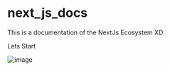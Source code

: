 # next_js_docs
This is a documentation of the NextJs Ecosystem XD

Lets Start 

![image](https://github.com/user-attachments/assets/af1f85d9-559c-469f-a0e4-54242d94126b)




